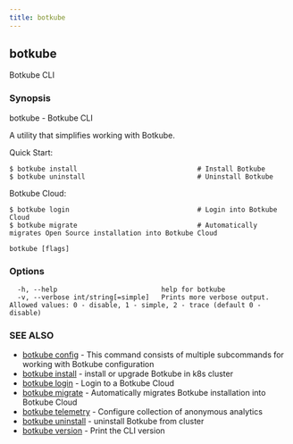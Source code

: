 ```yaml
---
title: botkube
---
```


## botkube

Botkube CLI

### Synopsis

botkube - Botkube CLI

A utility that simplifies working with Botkube.

Quick Start:

    $ botkube install                              # Install Botkube
    $ botkube uninstall                            # Uninstall Botkube

Botkube Cloud:

    $ botkube login                                # Login into Botkube Cloud
    $ botkube migrate                              # Automatically migrates Open Source installation into Botkube Cloud

```
botkube [flags]
```

### Options

```
  -h, --help                          help for botkube
  -v, --verbose int/string[=simple]   Prints more verbose output. Allowed values: 0 - disable, 1 - simple, 2 - trace (default 0 - disable)
```

### SEE ALSO

- [botkube config](botkube_config.md) - This command consists of multiple subcommands for working with Botkube configuration
- [botkube install](botkube_install.md) - install or upgrade Botkube in k8s cluster
- [botkube login](botkube_login.md) - Login to a Botkube Cloud
- [botkube migrate](botkube_migrate.md) - Automatically migrates Botkube installation into Botkube Cloud
- [botkube telemetry](botkube_telemetry.md) - Configure collection of anonymous analytics
- [botkube uninstall](botkube_uninstall.md) - uninstall Botkube from cluster
- [botkube version](botkube_version.md) - Print the CLI version
